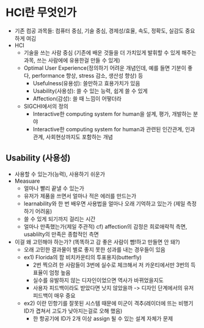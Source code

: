 # HCI란 무엇인가
 - 기존 컴공 과목들: 컴퓨터 중심, 기술 중심, 경제성/효율, 속도, 정확도, 실감도 중요하게 여김
 - HCI
   - 기술을 쓰는 사람 중심 (기존에 배운 것들을 더 가치있게 발휘할 수 있게 해주는 과목, 쓰는 사람에에 유용한걸 만들 수 있게)
   - Optimal User Experience(정의하기 어려운 개념인데, 예를 들면 기분이 좋다, performance 향상, stress 감소, 생산성 향상) 등
     - Usefulness(유용성): 쓸만하고 효용가치가 있음
     - Usability(사용성): 쓸 수 있는 능력, 쉽게 쓸 수 있게
     - Affection(감성): 쓸 때 느낌이 어떻더라
   - SIGCHI에서의 정의
     - Interactive한 computing system for human을 설계, 평가, 개발하는 분야
     - Interactive한 computing system for human과 관련된 인간관계, 인과관계, 사회현상까지도 포함하는 개념
     
## Usability (사용성)
 - 사용할 수 있는가(능력), 사용하기 쉬운가
 - Measuare
   - 얼마나 빨리 끝낼 수 있는가
   - 유저가 제품을 쓰면서 얼마나 적은 에러를 만드는가
   - learnability와 한 번 배우면 사용법을 얼마나 오래 기억하고 있는가 (제일 측정하기 어려움)
   - 쓸 수 있게 되기까지 걸리는 시간
   - 얼마나 만족했는가(제일 주관적) cf) affection의 감정은 희로애락적 측면, usablilty의 만족은 종합적인 측면
 - 이걸 왜 고민해야 하는가? (똑똑하고 감 좋은 사람이 빰!하고 만들면 안 돼?)
   - 오래 고민한 결과물이 별로 좋지 못한 성과를 내는 경우들이 있음
   - ex1) Florida의 팜 비치카운티의 투표용지(butterfly)
     - 2번 찍으려 한 사람들이 3번에 실수로 체크해서 저 카운티에서만 3번의 득표율이 엄청 높음
     - 실수를 유발하지 않는 디자인이었으면 역사가 바뀌었을지도
     - 사용자 피드백이라도 받았다면 낫지 않았을까 -> 디자인 단계에서의 유저 피드백이 매우 중요
   - ex2) 이란 민항기를 잘못된 시스템 때문에 미군이 격추(레이더에 뜨는 비행기 ID가 겹쳐서 고도가 낮아지는걸로 오해 했음)
     - 한 항공기에 ID가 2개 이상 assign 될 수 있는 설계 자체가 문제
     
